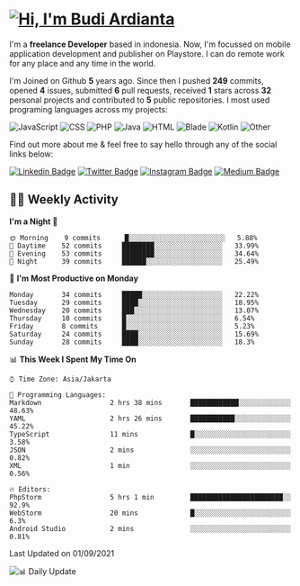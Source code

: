 # [![Hi, I'm Budi Ardianta](https://readme-typing-svg.herokuapp.com?size=24&vCenter=true&lines=%F0%9F%91%8B+Hi%2C+I'm+Budi+Ardianta+;%F0%9F%92%BB+Android+And+Web+Developer+)](https://git.io/typing-svg)

I'm a **freelance Developer** based in indonesia. Now, I'm focussed on mobile application development and publisher on Playstore. I can do remote work for any place and any time in the world.

I'm Joined on Github **5** years ago. Since then I pushed **249** commits, opened **4** issues, submitted **6** pull requests, received **1** stars across **32** personal projects and contributed to **5** public repositories.
I most used programing languages across my projects:

![JavaScript](https://img.shields.io/badge/-JavaScript-%23f1e05a?style=flat&logo=JavaScript&logoColor=white)
![CSS](https://img.shields.io/badge/-CSS-%23563d7c?style=flat&logo=CSS&logoColor=white)
![PHP](https://img.shields.io/badge/-PHP-%234F5D95?style=flat&logo=PHP&logoColor=white)
![Java](https://img.shields.io/badge/-Java-%23b07219?style=flat&logo=Java&logoColor=white)
![HTML](https://img.shields.io/badge/-HTML-%23e34c26?style=flat&logo=HTML&logoColor=white)
![Blade](https://img.shields.io/badge/-Blade-%23f7523f?style=flat&logo=Blade&logoColor=white)
![Kotlin](https://img.shields.io/badge/-Kotlin-%23A97BFF?style=flat&logo=Kotlin&logoColor=white)
![Other](https://img.shields.io/badge/-Other-%23ededed?style=flat&logo=Other&logoColor=white)

Find out more about me & feel free to say hello through any of the social links below:

[![Linkedin Badge](https://img.shields.io/badge/-budiardianata-blue?style=flat&logo=Linkedin&logoColor=white&link=https://www.linkedin.com/in/budiardianata/)](https://www.linkedin.com/in/budiardianata/)
[![Twitter Badge](https://img.shields.io/badge/-budiardianata-%231DA1F2.svg?style=flat&logo=twitter&logoColor=white&link=https://www.twitter.com/budiardianata)](https://www.linkedin.com/in/budiardianata/)
[![Instagram Badge](https://img.shields.io/badge/-budiardianata-purple?style=flat&logo=instagram&logoColor=white&link=https://instagram.com/budiardianata/)](https://instagram.com/budiardianata)
[![Medium Badge](https://img.shields.io/badge/-@budiardianata-%2312100E.svg?style=flat&logo=Medium&logoColor=white&link=https://medium.com/@budiardianata/)](https://medium.com/@budiardianata)

## 👨‍💻 Weekly Activity
<!--START_SECTION:waka-->
**I'm a Night 🦉** 

```text
🌞 Morning    9 commits      █░░░░░░░░░░░░░░░░░░░░░░░░   5.88% 
🌆 Daytime    52 commits     ████████░░░░░░░░░░░░░░░░░   33.99% 
🌃 Evening    53 commits     ████████░░░░░░░░░░░░░░░░░   34.64% 
🌙 Night      39 commits     ██████░░░░░░░░░░░░░░░░░░░   25.49%

```
📅 **I'm Most Productive on Monday** 

```text
Monday       34 commits     █████░░░░░░░░░░░░░░░░░░░░   22.22% 
Tuesday      29 commits     ████░░░░░░░░░░░░░░░░░░░░░   18.95% 
Wednesday    20 commits     ███░░░░░░░░░░░░░░░░░░░░░░   13.07% 
Thursday     10 commits     █░░░░░░░░░░░░░░░░░░░░░░░░   6.54% 
Friday       8 commits      █░░░░░░░░░░░░░░░░░░░░░░░░   5.23% 
Saturday     24 commits     ████░░░░░░░░░░░░░░░░░░░░░   15.69% 
Sunday       28 commits     ████░░░░░░░░░░░░░░░░░░░░░   18.3%

```


📊 **This Week I Spent My Time On** 

```text
⌚︎ Time Zone: Asia/Jakarta

💬 Programming Languages: 
Markdown                 2 hrs 38 mins       ████████████░░░░░░░░░░░░░   48.63% 
YAML                     2 hrs 26 mins       ███████████░░░░░░░░░░░░░░   45.22% 
TypeScript               11 mins             █░░░░░░░░░░░░░░░░░░░░░░░░   3.58% 
JSON                     2 mins              ░░░░░░░░░░░░░░░░░░░░░░░░░   0.82% 
XML                      1 min               ░░░░░░░░░░░░░░░░░░░░░░░░░   0.56%

🔥 Editors: 
PhpStorm                 5 hrs 1 min         ███████████████████████░░   92.9% 
WebStorm                 20 mins             █░░░░░░░░░░░░░░░░░░░░░░░░   6.3% 
Android Studio           2 mins              ░░░░░░░░░░░░░░░░░░░░░░░░░   0.81%

```


 Last Updated on 01/09/2021
<!--END_SECTION:waka-->

![📊 Daily Update](https://github.com/budiardianata/budiardianata/actions/workflows/update-activity.yml/badge.svg)
